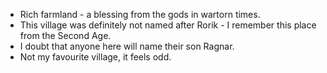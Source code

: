 - Rich farmland - a blessing from the gods in wartorn times.
- This village was definitely not named after Rorik - I remember this place from the Second Age.
- I doubt that anyone here will name their son Ragnar.
- Not my favourite village, it feels odd.
